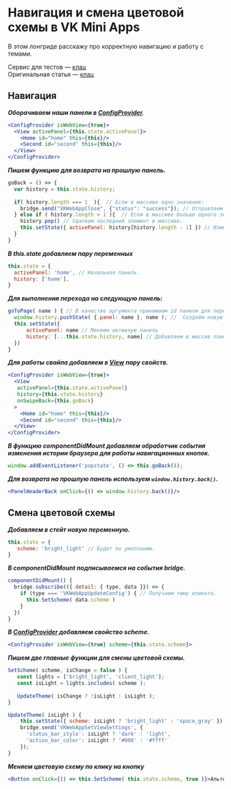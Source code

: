 # Навигация и смена цветовой схемы в VK Mini Apps

В этом лонгриде расскажу про корректную навигацию и работу с темами.

Сервис для тестов — [клац](https://vk.com/app7251385) <br/>
Оригинальная статья — [клац](https://vk.com/@iboge-navigation)

## Навигация

***Оборачиваем наши панели в [ConfigProvider](https://vkcom.github.io/vkui-styleguide/#configprovider)***.

```jsx static
<ConfigProvider isWebView={true}>
  <View activePanel={this.state.activePanel}>
    <Home id="home" this={this}/>
    <Second id="second" this={this}/>
  </View>
</ConfigProvider>
```

***Пишем функцию для возврата на прошлую панель.***

```jsx static
goBack = () => {
  var history = this.state.history;
  
  if( history.length === 1  ){  // Если в массиве одно значение:
    bridge.send("VKWebAppClose", {"status": "success"}); // Отправляем bridge на закрытие сервиса.
  } else if ( history.length > 1 ){  // Если в массиве больше одного значения:
    history.pop() // Удаляем последний элемент в массиве.
    this.setState({ activePanel: history[history.length - 1] }) // Изменяем массив с иторией и меняем активную панель.
  }
}
```

***В this.state добавляем пару переменных***

 ```jsx static
 this.state = {
   activePanel: 'home', // Начальная панель.
   history: ['home'],
 }
 ```

***Для выполнения перехода на следующую панель:***

```jsx static
goToPage( name ) { // В качестве аргумента принимаем id панели для перехода
  window.history.pushState( { panel: name }, name ); //  Создаём новую запись в истории браузера
  this.setState({ 
      activePanel: name // Меняем активную панель
      history: [...this.state.history, name] // Добавляем в массив панель, на которую перешли
  })
}
```

***Для работы свайпа добавляем в [View](https://vkcom.github.io/vkui-styleguide/#view) пару свойств.***

```jsx static
<ConfigProvider isWebView={true}>
  <View 
   activePanel={this.state.activePanel}
   history={this.state.history}
   onSwipeBack={this.goBack}
  >
    <Home id="home" this={this}/>
    <Second id="second" this={this}/>
  </View>
</ConfigProvider>
```

***В функцию componentDidMount добавляем обработчик события изменения истории браузера для работы навигационных кнопок.***

```jsx static
window.addEventListener('popstate', () => this.goBack());
```

***Для возврата на прошлую панель используем `window.history.back()`.***

```jsx static
<PanelHeaderBack onClick={() => window.history.back()}/>
```

## Смена цветовой схемы

***Добавляем в стейт новую переменную.***

```jsx static
this.state = {
   scheme: 'bright_light' // Будет по умолчанию.
}
```

***В componentDidMount подписываемся на события bridge.***

```jsx static
componentDidMount() {
  bridge.subscribe(({ detail: { type, data }}) => {
    if (type === 'VKWebAppUpdateConfig') { // Получаем тему клиента.
      this.SetScheme( data.scheme )
    }
  })
}
```

***В [ConfigProvider](https://vkcom.github.io/vkui-styleguide/#configprovider) добавляем свойство scheme.***

```jsx static
<ConfigProvider isWebView={true} scheme={this.state.scheme}> 
```

***Пишем две главные функции для смены цветовой схемы.***

```jsx static
SetScheme( scheme, isChange = false ) {
   const lights = ['bright_light', 'client_light'];
   const isLight = lights.includes( scheme );
   
   UpdateTheme( isChange ? !isLight : isLight );
}

UpdateTheme( isLight ) {
    this.setState({ scheme: isLight ? 'bright_light' : 'space_gray' });
    bridge.send('VKWebAppSetViewSettings', {
      'status_bar_style': isLight ? 'dark' : 'light',
      'action_bar_color': isLight ? '#000' : '#ffff'
    });
}
```

***Меняем цветовую схему по клику на кнопку***
```jsx 
<Button onClick={() => this.SetScheme( this.state.scheme, true )}>Альтернативная тема</Button>
```
